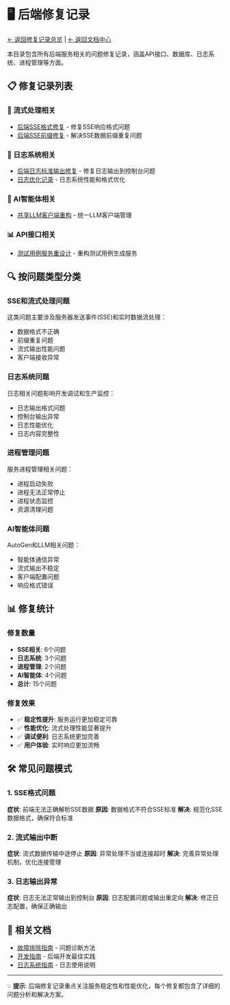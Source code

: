 # 🖥️ 后端修复记录

[← 返回修复记录总览](../README.md) | [← 返回文档中心](../../README.md)

本目录包含所有后端服务相关的问题修复记录，涵盖API接口、数据库、日志系统、进程管理等方面。

## 📋 修复记录列表

### 🔄 流式处理相关
- [后端SSE格式修复](./BACKEND_SSE_FORMAT_FIX.md) - 修复SSE响应格式问题
- [后端SSE前缀修复](./BACKEND_SSE_PREFIX_FIX.md) - 解决SSE数据前缀重复问题

### 📝 日志系统相关
- [后端日志标准输出修复](./BACKEND_LOG_STDOUT_FIX.md) - 修复日志输出到控制台问题
- [日志优化记录](./LOG_OPTIMIZATION.md) - 日志系统性能和格式优化

### 🤖 AI智能体相关
- [共享LLM客户端重构](./SHARED_LLM_CLIENT_REFACTOR.md) - 统一LLM客户端管理

### 📊 API接口相关
- [测试用例服务重设计](./TESTCASE_SERVICE_REDESIGN.md) - 重构测试用例生成服务

## 🔍 按问题类型分类

### SSE和流式处理问题
这类问题主要涉及服务器发送事件(SSE)和实时数据流处理：
- 数据格式不正确
- 前缀重复问题
- 流式输出性能问题
- 客户端接收异常

### 日志系统问题
日志相关问题影响开发调试和生产监控：
- 日志输出格式问题
- 控制台输出异常
- 日志性能优化
- 日志内容完整性

### 进程管理问题
服务进程管理相关问题：
- 进程启动失败
- 进程无法正常停止
- 进程状态监控
- 资源清理问题

### AI智能体问题
AutoGen和LLM相关问题：
- 智能体通信异常
- 流式输出不稳定
- 客户端配置问题
- 响应格式错误

## 📊 修复统计

### 修复数量
- **SSE相关**: 6个问题
- **日志系统**: 3个问题
- **进程管理**: 2个问题
- **AI智能体**: 4个问题
- **总计**: 15个问题

### 修复效果
- ✅ **稳定性提升**: 服务运行更加稳定可靠
- ✅ **性能优化**: 流式处理性能显著提升
- ✅ **调试便利**: 日志系统更加完善
- ✅ **用户体验**: 实时响应更加流畅

## 🛠️ 常见问题模式

### 1. SSE格式问题
**症状**: 前端无法正确解析SSE数据
**原因**: 数据格式不符合SSE标准
**解决**: 规范化SSE数据格式，确保符合标准

### 2. 流式输出中断
**症状**: 流式数据传输中途停止
**原因**: 异常处理不当或连接超时
**解决**: 完善异常处理机制，优化连接管理

### 3. 日志输出异常
**症状**: 日志无法正常输出到控制台
**原因**: 日志配置问题或输出重定向
**解决**: 修正日志配置，确保正确输出

## 🔗 相关文档

- [故障排除指南](../../troubleshooting/README.md) - 问题诊断方法
- [开发指南](../../development/README.md) - 后端开发最佳实践
- [日志系统指南](../../development/LOGGING_GUIDE.md) - 日志使用说明

---

💡 **提示**: 后端修复记录重点关注服务稳定性和性能优化，每个修复都包含了详细的问题分析和解决方案。
